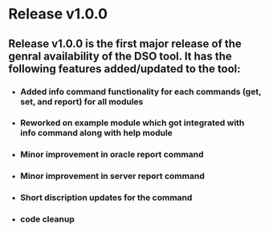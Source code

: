 # Release v1.0.0

## Release **v1.0.0** is the first major release of the genral availability of the DSO tool. It has the following features added/updated to the tool:

- ### Added **info** command functionality for each commands (get, set, and report) for all modules
- ### Reworked on example module which got integrated with info command along with help module
- ### Minor improvement in oracle report command 
- ### Minor improvement in server report command 
- ### Short discription updates for the command
- ### code cleanup

<br>

